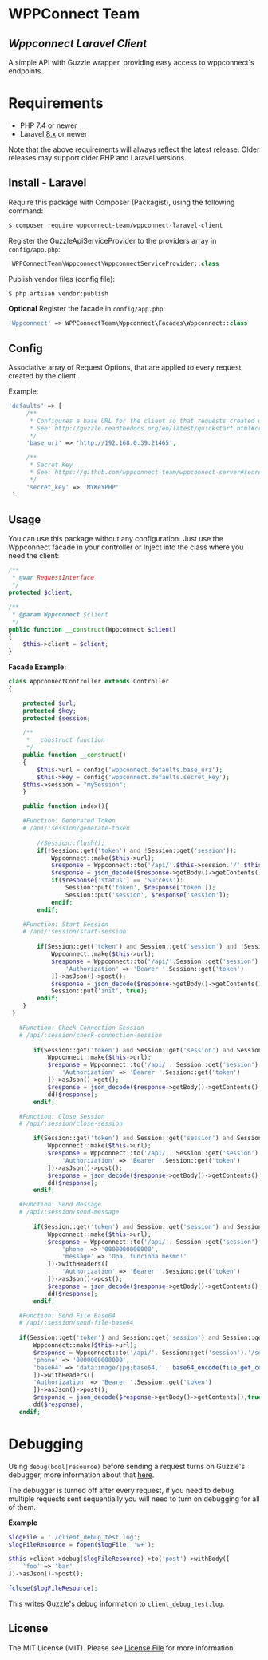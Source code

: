 # WPPConnect Team
## _Wppconnect Laravel Client_

A simple API with Guzzle wrapper, providing easy access to wppconnect's endpoints.

# Requirements

* PHP 7.4 or newer
* Laravel [8.x](https://laravel.com/docs/8.x) or newer

Note that the above requirements will always reflect the latest release. Older releases may support older PHP and Laravel versions.

## Install - Laravel

Require this package with Composer (Packagist), using the following command:

``` bash
$ composer require wppconnect-team/wppconnect-laravel-client
```

Register the GuzzleApiServiceProvider to the providers array in `config/app.php`:

``` php
 WPPConnectTeam\Wppconnect\WppconnectServiceProvider::class
```

Publish vendor files (config file):
``` bash
$ php artisan vendor:publish
```

**Optional**
Register the facade in `config/app.php`:
``` php
'Wppconnect' => WPPConnectTeam\Wppconnect\Facades\Wppconnect::class
```

## Config

Associative array of Request Options, that are applied to every request, created by the client.

Example:
``` php
'defaults' => [
     /**
      * Configures a base URL for the client so that requests created using a relative URL are combined with the base_url
      * See: http://guzzle.readthedocs.org/en/latest/quickstart.html#creating-a-client
      */
     'base_uri' => 'http://192.168.0.39:21465',

     /**
      * Secret Key
      * See: https://github.com/wppconnect-team/wppconnect-server#secret-key
      */
     'secret_key' => 'MYKeYPHP'
 ]
```

## Usage

You can use this package without any configuration. Just use the Wppconnect facade in your controller or Inject into the class where you need the client:

```php
/**
 * @var RequestInterface
 */
protected $client;

/**
 * @param Wppconnect $client
 */
public function __construct(Wppconnect $client)
{
    $this->client = $client;
}
```

**Facade Example:**

``` php
class WppconnectController extends Controller
{

    protected $url;
    protected $key;
    protected $session;

    /**
     * __construct function
     */
    public function __construct()
    {
        $this->url = config('wppconnect.defaults.base_uri');
        $this->key = config('wppconnect.defaults.secret_key');
	$this->session = "mySession";
    }

    public function index(){

	#Function: Generated Token
	# /api/:session/generate-token
	
        //Session::flush();
        if(!Session::get('token') and !Session::get('session')):
            Wppconnect::make($this->url);
            $response = Wppconnect::to('/api/'.$this->session.'/'.$this->key.'/generate-token')->asJson()->post();
            $response = json_decode($response->getBody()->getContents(),true);
            if($response['status'] == 'Success'):
                Session::put('token', $response['token']);
                Session::put('session', $response['session']);
            endif;
        endif;

	#Function: Start Session 
	# /api/:session/start-session
		
        if(Session::get('token') and Session::get('session') and !Session::get('init')):
            Wppconnect::make($this->url);
            $response = Wppconnect::to('/api/'.Session::get('session').'/start-session')->withHeaders([
                'Authorization' => 'Bearer '.Session::get('token')
            ])->asJson()->post();
            $response = json_decode($response->getBody()->getContents(),true);
            Session::put('init', true);
        endif;
    }
 }
 ```
 ``` php
	#Function: Check Connection Session
	# /api/:session/check-connection-session
		
        if(Session::get('token') and Session::get('session') and Session::get('init')):
            Wppconnect::make($this->url);
            $response = Wppconnect::to('/api/'. Session::get('session').'/check-connection-session')->withHeaders([
                'Authorization' => 'Bearer '.Session::get('token')
            ])->asJson()->get();
            $response = json_decode($response->getBody()->getContents(),true);
            dd($response);
        endif;
 ```
 ``` php
	#Function: Close Session
	# /api/:session/close-session

        if(Session::get('token') and Session::get('session') and Session::get('init')):
            Wppconnect::make($this->url);
            $response = Wppconnect::to('/api/'. Session::get('session').'/close-session')->withHeaders([
                'Authorization' => 'Bearer '.Session::get('token')
            ])->asJson()->post();
            $response = json_decode($response->getBody()->getContents(),true);
            dd($response);
        endif;
 ```
 ``` php
 	#Function: Send Message
	# /api/:session/send-message
		
        if(Session::get('token') and Session::get('session') and Session::get('init')):
            Wppconnect::make($this->url);
            $response = Wppconnect::to('/api/'. Session::get('session').'/send-message')->withBody([
                'phone' => '0000000000000',
                'message' => 'Opa, funciona mesmo!'
            ])->withHeaders([
                'Authorization' => 'Bearer '.Session::get('token')
            ])->asJson()->post();
            $response = json_decode($response->getBody()->getContents(),true);
            dd($response);
        endif;
 ```
 ``` php	
	#Function: Send File Base64
	# /api/:session/send-file-base64
		
	if(Session::get('token') and Session::get('session') and Session::get('init')):
	    Wppconnect::make($this->url);
	    $response = Wppconnect::to('/api/'. Session::get('session').'/send-file-base64')->withBody([
		'phone' => '0000000000000',
		'base64' => 'data:image/jpg;base64,' . base64_encode(file_get_contents(resource_path('/img/xpto.jpg')))
	    ])->withHeaders([
		'Authorization' => 'Bearer '.Session::get('token')
	    ])->asJson()->post();
	    $response = json_decode($response->getBody()->getContents(),true);
	    dd($response);
	endif;
```

# Debugging

Using `debug(bool|resource)` before sending a request turns on Guzzle's debugger, more information about that [here](http://docs.guzzlephp.org/en/stable/request-options.html#debug).

The debugger is turned off after every request, if you need to debug multiple requests sent sequentially you will need to turn on debugging for all of them.

**Example**

```php
$logFile = './client_debug_test.log';
$logFileResource = fopen($logFile, 'w+');

$this->client->debug($logFileResource)->to('post')->withBody([
	'foo' => 'bar'
])->asJson()->post();

fclose($logFileResource);
```

This writes Guzzle's debug information to `client_debug_test.log`.

## License

The MIT License (MIT). Please see [License File](LICENSE.md) for more information.

[manual]: http://guzzle.readthedocs.org/en/latest/
